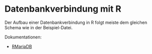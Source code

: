 # Datenbankverbindung mit R

Der Aufbau einer Datenbankverbindung in R folgt meiste dem gleichen Schema wie in der Beispiel-Datei.

Dokumentationen:


* [RMariaDB](https://cran.r-project.org/web/packages/RMariaDB/index.html)
